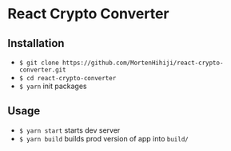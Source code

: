 # React Crypto Converter

## Installation

- `$ git clone https://github.com/MortenHihiji/react-crypto-converter.git`
- `$ cd react-crypto-converter`
- `$ yarn` init packages

## Usage

- `$ yarn start` starts dev server
- `$ yarn build` builds prod version of app into `build/`
